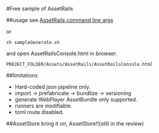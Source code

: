 #Free sample of AssetRails


##usage
see [AssetRails command line args](https://github.com/sassembla/AssetRails-Support/blob/master/CommandLineArgs.md#assetrails-command-line-args)

or 

	sh sampleGenerate.sh

and open AssetRailsConsole.html in browser.

	PROJECT_FOLDER/Assets/AssetRails/AssetRailsConsole.html	


##limitations
* Hard-coded json pipeline only.
* import -> prefabricate -> bundlize -> versioning
* generate WebPlayer AssetBundle only supported.
* runners are modifiable.
* toml route disabled.


##AssetStore
bring it on, AssetStore!!(still in the review)
